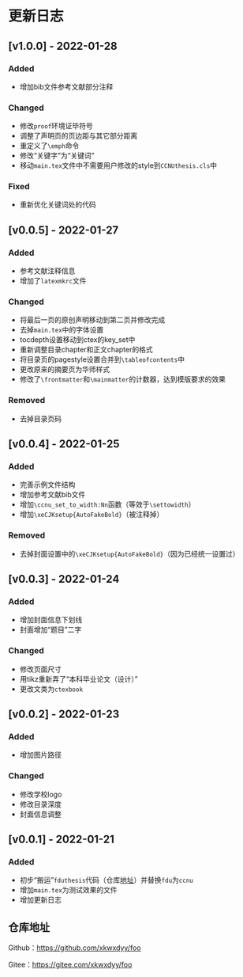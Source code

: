 # 更新日志
## [v1.0.0] - 2022-01-28
### Added
- 增加bib文件参考文献部分注释

### Changed
- 修改`proof`环境证毕符号
- 调整了声明页的页边距与其它部分距离
- 重定义了`\emph`命令
- 修改“关键字”为“关键词”
- 移动`main.tex`文件中不需要用户修改的style到`CCNUthesis.cls`中

### Fixed
- 重新优化关键词处的代码

## [v0.0.5] - 2022-01-27
### Added
- 参考文献注释信息
- 增加了`latexmkrc`文件

### Changed
- 将最后一页的原创声明移动到第二页并修改完成
- 去掉`main.tex`中的字体设置
- tocdepth设置移动到ctex的key_set中
- 重新调整目录chapter和正文chapter的格式
- 将目录页的pagestyle设置合并到`\tableofcontents`中
- 更改原来的摘要页为华师样式
- 修改了`\frontmatter`和`\mainmatter`的计数器，达到模版要求的效果

### Removed
- 去掉目录页码

## [v0.0.4] - 2022-01-25
### Added
- 完善示例文件结构
- 增加参考文献bib文件
- 增加`\ccnu_set_to_width:Nn`函数（等效于`\settowidth`）
- 增加`\xeCJKsetup{AutoFakeBold}`（被注释掉）

### Removed
- 去掉封面设置中的`\xeCJKsetup{AutoFakeBold}`（因为已经统一设置过）

## [v0.0.3] - 2022-01-24

### Added
- 增加封面信息下划线
- 封面增加“题目”二字

### Changed
- 修改页面尺寸
- 用tikz重新弄了“本科毕业论文（设计）”
- 更改文类为`ctexbook`

## [v0.0.2] - 2022-01-23

### Added
- 增加图片路径

### Changed
- 修改学校logo
- 修改目录深度
- 封面信息调整


## [v0.0.1] - 2022-01-21

### Added

- 初步“搬运”`fduthesis`代码（仓库[地址](https://github.com/stone-zeng/fduthesis)）并替换`fdu`为`ccnu`
- 增加`main.tex`为测试效果的文件
- 增加更新日志

## 仓库地址

Github：https://github.com/xkwxdyy/foo

Gitee：https://gitee.com/xkwxdyy/foo

